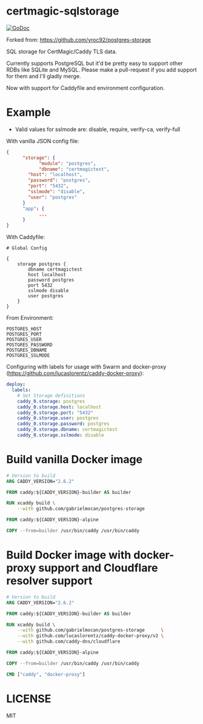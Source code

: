 # certmagic-sqlstorage

[![GoDoc](https://godoc.org/github.com/yroc92/certmagic-sqlstorage?status.svg)](https://godoc.org/github.com/yroc92/certmagic-sqlstorage)

Forked from: https://github.com/yroc92/postgres-storage

SQL storage for CertMagic/Caddy TLS data.

Currently supports PostgreSQL but it'd be pretty easy to support other RDBs like
SQLite and MySQL. Please make a pull-request if you add support for them and I'll
gladly merge.

Now with support for Caddyfile and environment configuration.

# Example
- Valid values for sslmode are: disable, require, verify-ca, verify-full

With vanilla JSON config file:
```json
{
	  "storage": {
	    	"module": "postgres",
	    	"dbname": "certmagictest",
		"host": "localhost",
		"password": "postgres",
		"port": "5432",
		"sslmode": "disable",
		"user": "postgres"
	  }
	  "app": {
	    	...
	  }
}
```

With Caddyfile:
```Caddyfile
# Global Config

{
	storage postgres {
		dbname certmagictest
		host localhost
		password postgres
		port 5432
		sslmode disable
		user postgres
	}
}
```

From Environment:
```text
POSTGRES_HOST
POSTGRES_PORT
POSTGRES_USER
POSTGRES_PASSWORD
POSTGRES_DBNAME
POSTGRES_SSLMODE
```

Configuring with labels for usage with Swarm and docker-proxy (https://github.com/lucaslorentz/caddy-docker-proxy):
```yaml
deploy:
  labels:
    # Set Storage definitions
    caddy_0.storage: postgres
    caddy_0.storage.host: localhost
    caddy_0.storage.port: "5432"
    caddy_0.storage.user: postgres
    caddy_0.storage.password: postgres
    caddy_0.storage.dbname: certmagictest
    caddy_0.storage.sslmode: disable
```

# Build vanilla Docker image
```Dockerfile
# Version to build
ARG CADDY_VERSION="2.6.2"

FROM caddy:${CADDY_VERSION}-builder AS builder

RUN xcaddy build \
    --with github.com/gabrielmocan/postgres-storage

FROM caddy:${CADDY_VERSION}-alpine

COPY --from=builder /usr/bin/caddy /usr/bin/caddy
```

# Build Docker image with docker-proxy support and Cloudflare resolver support
```Dockerfile
# Version to build
ARG CADDY_VERSION="2.6.2"

FROM caddy:${CADDY_VERSION}-builder AS builder

RUN xcaddy build \
    --with github.com/gabrielmocan/postgres-storage      \
    --with github.com/lucaslorentz/caddy-docker-proxy/v2 \
    --with github.com/caddy-dns/cloudflare

FROM caddy:${CADDY_VERSION}-alpine

COPY --from=builder /usr/bin/caddy /usr/bin/caddy

CMD ["caddy", "docker-proxy"]
```

# LICENSE

MIT
